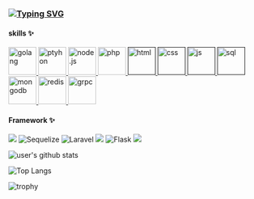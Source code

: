 ### [![Typing SVG](https://readme-typing-svg.herokuapp.com?color=BC39F7&lines=Hi~I+am+Hank)](https://git.io/typing-svg)

#### skills ✨
<a href="https://go.dev/" target="_blank">
      <img src="https://openupthecloud.com/wp-content/uploads/2020/01/Golang.png" alt="golang" width="55" height="55"/> 
</a>
<a href="https://www.python.org/" target="_blank">
      <img src="https://cdn-icons-png.flaticon.com/512/5968/5968350.png" alt="ptyhon" width="55" height="55"/> 
</a>
<a href="https://nodejs.org/zh-tw/" target="_blank">
      <img src="https://cdn.iconscout.com/icon/free/png-256/node-js-1174925.png" alt="node.js" width="55" height="55"/> 
</a>
<a href="https://www.php.net/" target="_blank">
      <img src="https://cdn-icons-png.flaticon.com/512/919/919830.png" alt="php" width="55" height="55"/> 
</a>

<a href="" target="_blank">
      <img src="https://cdn-icons-png.flaticon.com/512/732/732212.png" alt="html" width="55" height="55"/> 
</a>
<a href="" target="_blank">
      <img src="https://cdn-icons-png.flaticon.com/512/732/732190.png" alt="css" width="55" height="55"/> 
</a>
<a href="" target="_blank">
      <img src="https://encrypted-tbn0.gstatic.com/images?q=tbn:ANd9GcR5f3xgzW_K_3hXojCy4SjGW_fqtOJAwudZGA&usqp=CAU" alt="js" width="55" height="55"/> 
</a>
<a href="" target="_blank">
      <img src="https://cdn2.iconfinder.com/data/icons/programming-50/64/206_programming-sql-data-database-512.png" alt="sql" width="55" height="55"/> 
</a>
<a href="https://www.mongodb.com/" target="_blank">
      <img src="https://cdn.iconscout.com/icon/free/png-256/mongodb-226029.png" alt="mongodb" width="55" height="55"/> 
</a>
<a href="https://redis.io/" target="_blank">
      <img src="https://cdn4.iconfinder.com/data/icons/redis-2/1451/Untitled-2-512.png" alt="redis" width="55" height="55"/> 
</a>
<a href="https://grpc.io/" target="_blank">
      <img src="https://cncf-branding.netlify.app/img/projects/grpc/icon/color/grpc-icon-color.png" alt="grpc" width="55" height="55"/> 
</a>






#### Framework  ✨
![](https://camo.githubusercontent.com/6f61ce982d7a61713d63c947148300012945bd4a4cafb8b9313e2426c5a1f273/68747470733a2f2f696d672e736869656c64732e696f2f62616467652f457870726573732e6a732d3430344435393f7374796c653d666f722d7468652d6261646765)
![Sequelize](https://img.shields.io/badge/Sequelize-52B0E7?style=for-the-badge&logo=Sequelize&logoColor=white)
![Laravel](https://img.shields.io/badge/laravel-%23FF2D20.svg?style=for-the-badge&logo=laravel&logoColor=white)
![](https://camo.githubusercontent.com/268ac512e333b69600eb9773a8f80b7a251f4d6149642a50a551d4798183d621/68747470733a2f2f696d672e736869656c64732e696f2f62616467652f52656163742d3230323332413f7374796c653d666f722d7468652d6261646765266c6f676f3d7265616374266c6f676f436f6c6f723d363144414642)
![Flask](https://img.shields.io/badge/flask-%23000.svg?style=for-the-badge&logo=flask&logoColor=white)
![](https://camo.githubusercontent.com/3d2c77bca250c7ac4f458c952bc859f25aa09ca52b9c9b67875892532cd0761a/68747470733a2f2f696d672e736869656c64732e696f2f62616467652f4d6174657269616c2d2d55492d3030383143423f7374796c653d666f722d7468652d6261646765266c6f676f3d4d5549266c6f676f436f6c6f723d7768697465)


![user's github stats](https://github-readme-stats.vercel.app/api?username=bohan1109&theme=vue-dark&show_icons=true)

![Top Langs](https://github-readme-stats.vercel.app/api/top-langs/?username=bohan1109)

![trophy](https://github-profile-trophy.vercel.app/?username=bohan1109)
<!--
**bohan1109/bohan1109** is a ✨ _special_ ✨ repository because its `README.md` (this file) appears on your GitHub profile.

Here are some ideas to get you started:

- 🔭 I’m currently working on ...
- 🌱 I’m currently learning ...
- 👯 I’m looking to collaborate on ...
- 🤔 I’m looking for help with ...
- 💬 Ask me about ...
- 📫 How to reach me: ...
- 😄 Pronouns: ...
- ⚡ Fun fact: ...
-->
